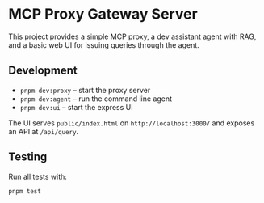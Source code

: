 # MCP Proxy Gateway Server

This project provides a simple MCP proxy, a dev assistant agent with RAG, and a basic web UI for issuing queries through the agent.

## Development

- `pnpm dev:proxy` – start the proxy server
- `pnpm dev:agent` – run the command line agent
- `pnpm dev:ui` – start the express UI

The UI serves `public/index.html` on `http://localhost:3000/` and exposes an API at `/api/query`.

## Testing

Run all tests with:

```
pnpm test
```
